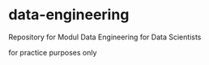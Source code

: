 # data-engineering
Repository for Modul Data Engineering for Data Scientists

for practice purposes only
